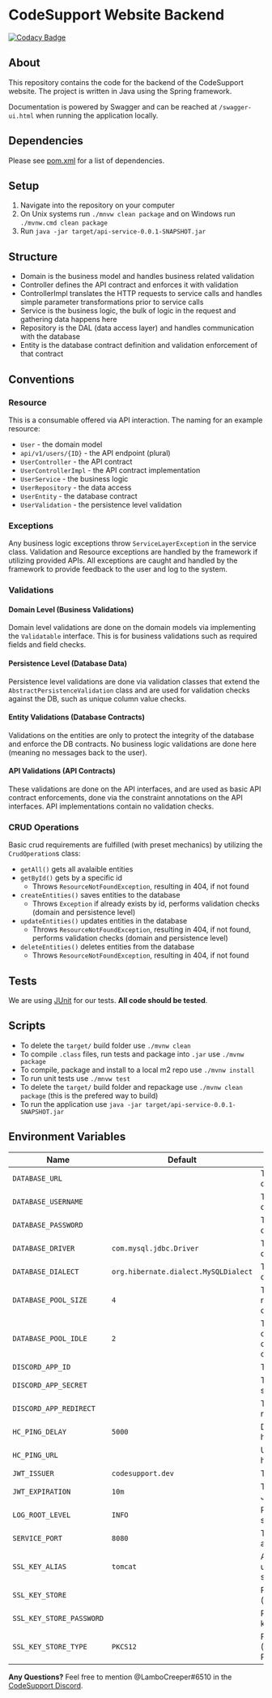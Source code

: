 # CodeSupport Website Backend

[![Codacy Badge](https://api.codacy.com/project/badge/Grade/448f0a0fbf14480ca9735246d3ade25f)](https://app.codacy.com/gh/codesupport/website-backend?utm_source=github.com&utm_medium=referral&utm_content=codesupport/website-backend&utm_campaign=Badge_Grade_Settings)

## About
This repository contains the code for the backend of the CodeSupport website. The project is written in Java using the Spring framework. 

Documentation is powered by Swagger and can be reached at `/swagger-ui.html` when running the application locally.

## Dependencies
Please see [pom.xml](https://github.com/codesupport/website-backend/blob/develop/pom.xml) for a list of dependencies.

## Setup
1. Navigate into the repository on your computer
2. On Unix systems run `./mnvw clean package` and on Windows run `./mvnw.cmd clean package`
3. Run `java -jar target/api-service-0.0.1-SNAPSHOT.jar`

## Structure
- Domain is the business model and handles business related validation
- Controller defines the API contract and enforces it with validation
- ControllerImpl translates the HTTP requests to service calls and handles simple parameter transformations prior to service calls
- Service is the business logic, the bulk of logic in the request and gathering data happens here
- Repository is the DAL (data access layer) and handles communication with the database
- Entity is the database contract definition and validation enforcement of that contract

## Conventions
### Resource
This is a consumable offered via API interaction. The naming for an example resource:
- `User` - the domain model
- `api/v1/users/{ID}` - the API endpoint (plural)
- `UserController` - the API contract
- `UserControllerImpl` - the API contract implementation
- `UserService` - the business logic
- `UserRepository` - the data access
- `UserEntity` - the database contract
- `UserValidation` - the persistence level validation

### Exceptions
Any business logic exceptions throw `ServiceLayerExceptio`n in the service class. Validation and Resource exceptions are handled by the framework if utilizing provided APIs. All exceptions are caught and handled by the framework to provide feedback to the user and log to the system.

### Validations
#### Domain Level (Business Validations)
Domain level validations are done on the domain models via implementing the `Validatable` interface. This is for business validations such as required fields and field checks.

#### Persistence Level (Database Data)
Persistence level validations are done via validation classes that extend the `AbstractPersistenceValidation` class and are used for validation checks against the DB, such as unique column value checks.

#### Entity Validations (Database Contracts)
Validations on the entities are only to protect the integrity of the database and enforce the DB contracts. No business logic validations are done here (meaning no messages back to the user).

#### API Validations (API Contracts)
These validations are done on the API interfaces, and are used as basic API contract enforcements, done via the constraint annotations on the API interfaces. API implementations contain no validation checks.

### CRUD Operations
Basic crud requirements are fulfilled (with preset mechanics) by utilizing the `CrudOperation`s class:
- `getAll()` gets all avalaible entities
- `getById()` gets by a specific id
  - Throws `ResourceNotFoundException`, resulting in 404, if not found
- `createEntities()` saves entities to the database
  - Throws `Exception` if already exists by id, performs validation checks (domain and persistence level)
- `updateEntities()` updates entities in the database
  - Throws `ResourceNotFoundException`, resulting in 404, if not found, performs validation checks (domain and persistence level)
- `deleteEntities()` deletes entities from the database
  - Throws `ResourceNotFoundException`, resulting in 404, if not found

## Tests
We are using [JUnit](https://junit.org/junit4/) for our tests. **All code should be tested**.

## Scripts
- To delete the `target/` build folder use `./mvnw clean`
- To compile `.class` files, run tests and package into `.jar` use `./mvnw package`
- To compile, package and install to a local m2 repo use `./mvnw install`
- To run unit tests use `./mnvw test`
- To delete the `target/` build folder and repackage use `./mvnw clean package` (this is the prefered way to build)
- To run the application use `java -jar target/api-service-0.0.1-SNAPSHOT.jar`

## Environment Variables
Name | Default | Description
---|---|---
`DATABASE_URL` |  | The URL to the database
`DATABASE_USERNAME` | | The username for the database
`DATABASE_PASSWORD` | | The password for the database
`DATABASE_DRIVER` | `com.mysql.jdbc.Driver` | The driver for the database
`DATABASE_DIALECT` | `org.hibernate.dialect.MySQLDialect ` | The dialect for the database
`DATABASE_POOL_SIZE` | `4` | The maximum number of database connections
`DATABASE_POOL_IDLE` | `2` | The minimum number of database connections to keep open
`DISCORD_APP_ID` | | The Discord app's ID
`DISCORD_APP_SECRET` | | The Discord app's secret
`DISCORD_APP_REDIRECT` | | The Discord app's redirect for OAuth
`HC_PING_DELAY` | `5000` | Delay between healthchecks (ms)
`HC_PING_URL` | | Url of the external healthcheck api to hit
`JWT_ISSUER` | `codesupport.dev` | The JWT issuer
`JWT_EXPIRATION` | `10m` | The length of time a JWT lasts
`LOG_ROOT_LEVEL` | `INFO` | Root logging level for spring logs
`SERVICE_PORT` | `8080` | The port to run the application on
`SSL_KEY_ALIAS` | `tomcat` | Alias for certificate, used with openssl step
`SSL_KEY_STORE` | | Path to the keystore (/etc/.../keystore.p12)
`SSL_KEY_STORE_PASSWORD` | | Password to access keystore
`SSL_KEY_STORE_TYPE` | `PKCS12` | Format for keystore (Spring likes PKCS12)

**Any Questions?** Feel free to mention @LamboCreeper#6510 in the [CodeSupport Discord](https://discord.gg/Hn9SETt).
